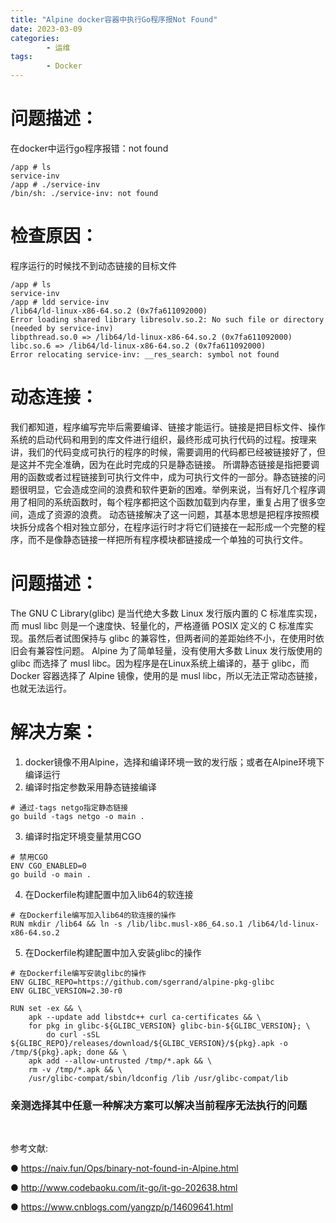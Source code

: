 ```yaml
---
title: "Alpine docker容器中执行Go程序报Not Found"
date: 2023-03-09
categories: 
        - 运维
tags: 
        - Docker
---
```

# 问题描述：
在docker中运行go程序报错：not found
```
/app # ls
service-inv
/app # ./service-inv 
/bin/sh: ./service-inv: not found
```

# 检查原因：
程序运行的时候找不到动态链接的目标文件
```
/app # ls
service-inv
/app # ldd service-inv
/lib64/ld-linux-x86-64.so.2 (0x7fa611092000)
Error loading shared library libresolv.so.2: No such file or directory (needed by service-inv)
libpthread.so.0 => /lib64/ld-linux-x86-64.so.2 (0x7fa611092000)
libc.so.6 => /lib64/ld-linux-x86-64.so.2 (0x7fa611092000)
Error relocating service-inv: __res_search: symbol not found
```

# 动态连接：
我们都知道，程序编写完毕后需要编译、链接才能运行。链接是把目标文件、操作系统的启动代码和用到的库文件进行组织，最终形成可执行代码的过程。按理来讲，我们的代码变成可执行的程序的时候，需要调用的代码都已经被链接好了，但是这并不完全准确，因为在此时完成的只是静态链接。
所谓静态链接是指把要调用的函数或者过程链接到可执行文件中，成为可执行文件的一部分。静态链接的问题很明显，它会造成空间的浪费和软件更新的困难。举例来说，当有好几个程序调用了相同的系统函数时，每个程序都把这个函数加载到内存里，重复占用了很多空间，造成了资源的浪费。
动态链接解决了这一问题，其基本思想是把程序按照模块拆分成各个相对独立部分，在程序运行时才将它们链接在一起形成一个完整的程序，而不是像静态链接一样把所有程序模块都链接成一个单独的可执行文件。

# 问题描述：
The GNU C Library(glibc) 是当代绝大多数 Linux 发行版内置的 C 标准库实现，而 musl libc 则是一个速度快、轻量化的，严格遵循 POSIX 定义的 C 标准库实现。虽然后者试图保持与 glibc 的兼容性，但两者间的差距始终不小，在使用时依旧会有兼容性问题。
Alpine 为了简单轻量，没有使用大多数 Linux 发行版使用的 glibc 而选择了 musl libc。因为程序是在Linux系统上编译的，基于 glibc，而 Docker 容器选择了 Alpine 镜像，使用的是 musl libc，所以无法正常动态链接，也就无法运行。

# 解决方案：
1. docker镜像不用Alpine，选择和编译环境一致的发行版；或者在Alpine环境下编译运行
2. 编译时指定参数采用静态链接编译
```
# 通过-tags netgo指定静态链接
go build -tags netgo -o main .
```
3. 编译时指定环境变量禁用CGO
```
# 禁用CGO
ENV CGO_ENABLED=0
go build -o main .
```
4. 在Dockerfile构建配置中加入lib64的软连接
```
# 在Dockerfile编写加入lib64的软连接的操作
RUN mkdir /lib64 && ln -s /lib/libc.musl-x86_64.so.1 /lib64/ld-linux-x86-64.so.2
```
5. 在Dockerfile构建配置中加入安装glibc的操作
```
# 在Dockerfile编写安装glibc的操作
ENV GLIBC_REPO=https://github.com/sgerrand/alpine-pkg-glibc
ENV GLIBC_VERSION=2.30-r0

RUN set -ex && \
    apk --update add libstdc++ curl ca-certificates && \
    for pkg in glibc-${GLIBC_VERSION} glibc-bin-${GLIBC_VERSION}; \
        do curl -sSL ${GLIBC_REPO}/releases/download/${GLIBC_VERSION}/${pkg}.apk -o /tmp/${pkg}.apk; done && \
    apk add --allow-untrusted /tmp/*.apk && \
    rm -v /tmp/*.apk && \
    /usr/glibc-compat/sbin/ldconfig /lib /usr/glibc-compat/lib
```
### 亲测选择其中任意一种解决方案可以解决当前程序无法执行的问题
<br>

参考文献:

● https://naiv.fun/Ops/binary-not-found-in-Alpine.html

● http://www.codebaoku.com/it-go/it-go-202638.html

● https://www.cnblogs.com/yangzp/p/14609641.html
